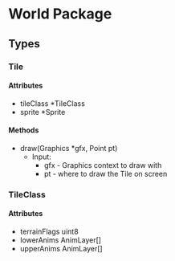# World Package

## Types

### Tile
#### Attributes
* tileClass	*TileClass
* sprite		*Sprite

#### Methods
* draw(Graphics *gfx, Point pt)
	* Input:
		* gfx	- Graphics context to draw with
		* pt	- where to draw the Tile on screen

### TileClass
#### Attributes
* terrainFlags	uint8
* lowerAnims	AnimLayer[]
* upperAnims	AnimLayer[]
